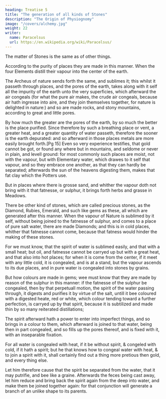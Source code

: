 ```yaml
---
heading: Treatise 5
title: "The generation of all kinds of Stones"
description: "The Origin of Physiognomy"
image: "/covers/alchemy.jpg"
weight: 22
writer:
  name: Paracelsus
  url: https://en.wikipedia.org/wiki/Paracelsus/
---
```




The matter of Stones is the same as of other things.

According to the purity of places they are made in this manner. When the four Elements distill their vapour into the center of the earth.

The Archeus of nature sends forth the same, and sublimes it; this whilst it passeth through places, and the pores of the earth, takes along with it self all the impurity of the earth unto the very superficies, which afterward the air congeals (for what the pure air makes, the crude air congeals, because air hath ingresse into aire, and they join themselves together, for nature is delighted in nature:) and so are made rocks, and stony mountains, according to great and little pores.

By how much the greater are the pores of the earth, by so much the better is the place purified. Since therefore by such a breathing place or vent, a greater heat, and a greater quantity of water passeth, therefore the sooner is the earth depurated: and so afterward in those places metals are more easily brought forth.[Pg 15] Even so very experience testifies, that gold cannot be got, or found any where but in mountains, and seldome or never in plain, and levell ground: for most commonly such places are moist, not with the vapour, but with Elementary water, which drawes to it self that vapour, and so they embrace one another, as that they can hardly be separated; afterwards the sun of the heavens digesting them, makes that fat clay which the Potters use. 

But in places where there is grosse sand, and whither the vapour doth not bring with it that fatnesse, or sulphur, it brings forth herbs and grasse in Meadows. 

There be other kind of stones, which are called precious stones, as the Diamond, Rubies, Emerald, and such like gems as these, all which are generated after this manner. When the vapour of Nature is sublimed by it self, without being joined to the fatnesse of sulphur, and comes to a place of pure salt water, there are made Diamonds; and this is in cold places, whither that fatnesse cannot come, because that fatness would hinder the making of these stones. 

For we must know, that the spirit of water is sublimed easily, and that with a small heat; but oil, and fatnesse cannot be carryed up but with a great heat, and that also into hot places; for when it is come from the center, if it meet with any little cold, it is congealed, and is at a stand, but the vapour ascends to its due places, and in pure water is congealed into stones by grains. 

But how colours are made in gems; wee must know that they are made by reason of the sulphur in this manner: if the fatnesse of the sulphur be congealed, then by that perpetuall motion, the spirit of the water passing through, it digests and purifies it by virtue of the salt, untill it bee coloured with a digested heate, red or white, which colour tending toward a further perfection, is carryed up by that spirit, because it is subtilized and made thin by so many reiterated distillations;

The spirit afterward hath a power to enter into imperfect things, and so brings in a colour to them, which afterward is joined to that water, being then in part congealed, and so fills up the pores thereof, and is fixed with it, with an inseparable fixation.

For all water is congealed with heat, if it be without spirit, & congeled with cold, if it hath a spirit; but he that knows how to congeal water with heat, & to join a spirit with it, shall certainly find out a thing more pretious then gold, and every thing else. 

Let him therefore cause that the spirit be separated from the water, that it may putrifie, and bee like a graine. Afterwards the feces being cast away, let him reduce and bring back the spirit again from the deep into water, and make them be joined together again: for that conjunction will generate a branch of an unlike shape to its parents.

